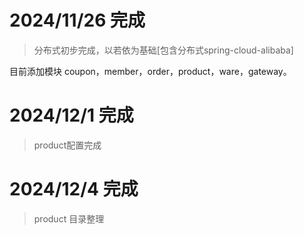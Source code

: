 # 2024/11/26 完成
>分布式初步完成，以若依为基础[包含分布式spring-cloud-alibaba]

目前添加模块 coupon，member，order，product，ware，gateway。

# 2024/12/1 完成
> product配置完成

# 2024/12/4 完成
> product 目录整理

